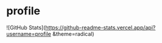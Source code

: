 # profile

![GitHub Stats](https://github-readme-stats.vercel.app/api?username=profile &theme=radical)
